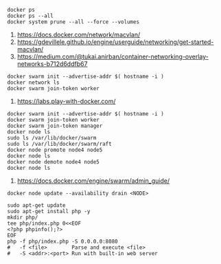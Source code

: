```
docker ps
docker ps --all
docker system prune --all --force --volumes
```
1. https://docs.docker.com/network/macvlan/
2. https://gdevillele.github.io/engine/userguide/networking/get-started-macvlan/
3. https://medium.com/@tukai.anirban/container-networking-overlay-networks-b712d6ddfb67
```
docker swarm init --advertise-addr $( hostname -i )
docker network ls
docker swarm join-token worker
```
1. https://labs.play-with-docker.com/
```
docker swarm init --advertise-addr $( hostname -i )
docker swarm join-token worker
docker swarm join-token manager
docker node ls
sudo ls /var/lib/docker/swarm
sudo ls /var/lib/docker/swarm/raft
docker node promote node4 node5
docker node ls
docker node demote node4 node5
docker node ls
```
1. https://docs.docker.com/engine/swarm/admin_guide/
```
docker node update --availability drain <NODE>
```
```
sudo apt-get update
sudo apt-get install php -y
mkdir php/
tee php/index.php 0<<EOF
<?php phpinfo();?>
EOF
php -f php/index.php -S 0.0.0.0:8080
#   -f <file>        Parse and execute <file>
#   -S <addr>:<port> Run with built-in web server
```
